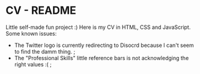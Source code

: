 # CV - README
Little self-made fun project :)
Here is my CV in HTML, CSS and JavaScript.
Some known issues:
- The Twitter logo is currently redirecting to Disocrd because I can't seem to find the damm thing. ;
- The "Professional Skills" little reference bars is not acknowledging the right values :( ;
